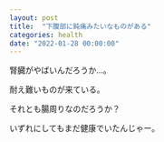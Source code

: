 ```yaml
---
layout: post
title:  "下腹部に鈍痛みたいなものがある"
categories: health
date: "2022-01-28 00:00:00"
---
```


腎臓がやばいんだろうか...。

耐え難いものが来ている。

それとも腸周りなのだろうか？

いずれにしてもまだ健康でいたんじゃー。
